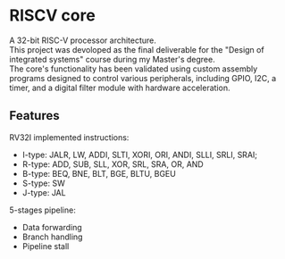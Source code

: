 # RISCV core
A 32-bit RISC-V processor architecture.  
This project was devoloped as the final deliverable for the "Design of integrated systems" course during my Master's degree.  
The core's functionality has been validated using custom assembly programs designed to control various peripherals, including GPIO, I2C, a timer, and a digital filter module with hardware acceleration.

## Features
RV32I implemented instructions:  
* I-type: JALR, LW, ADDI, SLTI, XORI, ORI, ANDI, SLLI, SRLI, SRAI;
* R-type: ADD, SUB, SLL, XOR, SRL, SRA, OR, AND
* B-type: BEQ, BNE, BLT, BGE, BLTU, BGEU
* S-type: SW
* J-type: JAL

5-stages pipeline:  
* Data forwarding  
* Branch handling  
* Pipeline stall  
